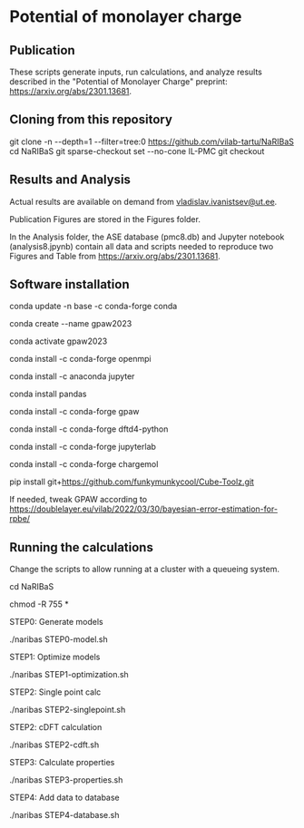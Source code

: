 # Potential of monolayer charge

## Publication

These scripts generate inputs, run calculations, and analyze results described in the "Potential of Monolayer Charge" preprint: https://arxiv.org/abs/2301.13681.

## Cloning from this repository

git clone -n --depth=1 --filter=tree:0 https://github.com/vilab-tartu/NaRIBaS
cd NaRIBaS
git sparse-checkout set --no-cone IL-PMC
git checkout

## Results and Analysis

Actual results are available on demand from vladislav.ivanistsev@ut.ee.

Publication Figures are stored in the Figures folder.

In the Analysis folder, the ASE database (pmc8.db) and Jupyter notebook (analysis8.jpynb) contain all data and scripts needed to reproduce two Figures and Table from https://arxiv.org/abs/2301.13681.

## Software installation

conda update -n base -c conda-forge conda

conda create --name gpaw2023

conda activate gpaw2023

conda install -c conda-forge openmpi

conda install -c anaconda jupyter

conda install pandas

conda install -c conda-forge gpaw

conda install -c conda-forge dftd4-python

conda install -c conda-forge jupyterlab

conda install -c conda-forge chargemol

pip install git+https://github.com/funkymunkycool/Cube-Toolz.git

If needed, tweak GPAW according to https://doublelayer.eu/vilab/2022/03/30/bayesian-error-estimation-for-rpbe/

## Running the calculations

Change the scripts to allow running at a cluster with a queueing system.

cd NaRIBaS

chmod -R 755 *

STEP0: Generate models

./naribas STEP0-model.sh

STEP1: Optimize models

./naribas STEP1-optimization.sh

STEP2: Single point calc

./naribas STEP2-singlepoint.sh

STEP2: cDFT calculation

./naribas STEP2-cdft.sh

STEP3: Calculate properties

./naribas STEP3-properties.sh

STEP4: Add data to database

./naribas STEP4-database.sh
